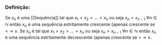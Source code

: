### Definição:
Se $x_n$ é uma [[Sequência]] tal que $x_1<x_2<...<x_n$ ou seja $x_n<x_{n-1} \ \forall n\in\mathbb{N}$ então $x_n$ é uma sequência estritamente crescente (apenas crescente se $< \ \to \ \leq$.
Se $x_n$ é tal que $x_1>x_2>...>x_n$ ou seja $x_n>x_{n-1} \ \forall n\in\mathbb{N}$ então $x_n$ é uma sequência estritamente decrescente (apenas crescente se $> \ \to \ \geq$.
